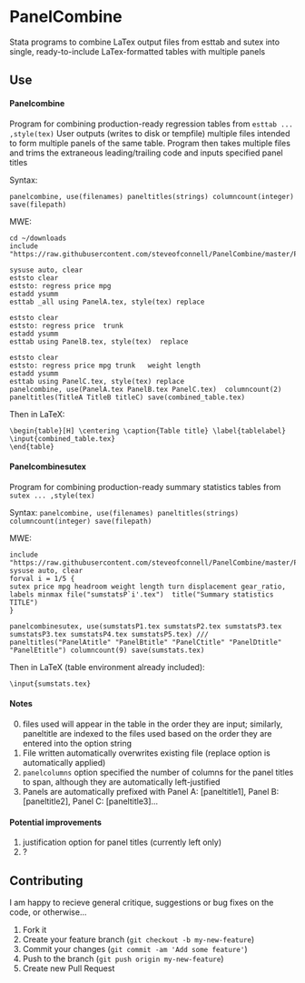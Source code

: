 # PanelCombine

Stata programs to combine LaTex output files from esttab and sutex into single, ready-to-include LaTex-formatted tables with multiple panels

## Use
#### Panelcombine
Program for combining production-ready regression tables from `esttab ... ,style(tex)`
User outputs (writes to disk or tempfile) multiple files intended to form multiple panels of the same table.
Program then takes multiple files and trims the extraneous leading/trailing code and inputs specified panel titles

Syntax:

`panelcombine, use(filenames) paneltitles(strings) columncount(integer) save(filepath)`


MWE:

````
cd ~/downloads
include "https://raw.githubusercontent.com/steveofconnell/PanelCombine/master/PanelCombine.do"

sysuse auto, clear
eststo clear
eststo: regress price mpg
estadd ysumm
esttab _all using PanelA.tex, style(tex) replace

eststo clear
eststo: regress price  trunk
estadd ysumm
esttab using PanelB.tex, style(tex)  replace

eststo clear
eststo: regress price mpg trunk   weight length
estadd ysumm
esttab using PanelC.tex, style(tex) replace
panelcombine, use(PanelA.tex PanelB.tex PanelC.tex)  columncount(2) paneltitles(TitleA TitleB titleC) save(combined_table.tex)
````

Then in LaTeX:

````
\begin{table}[H] \centering \caption{Table title} \label{tablelabel}
\input{combined_table.tex}
\end{table}
````


#### Panelcombinesutex
Program for combining production-ready summary statistics tables from `sutex ... ,style(tex)`

Syntax:
`panelcombine, use(filenames) paneltitles(strings) columncount(integer) save(filepath)`


MWE:
````
include "https://raw.githubusercontent.com/steveofconnell/PanelCombine/master/PanelCombineSutex.do"
sysuse auto, clear
forval i = 1/5 {
sutex price mpg headroom weight length turn displacement gear_ratio, labels minmax file("sumstatsP`i'.tex")  title("Summary statistics TITLE")
}

panelcombinesutex, use(sumstatsP1.tex sumstatsP2.tex sumstatsP3.tex sumstatsP3.tex sumstatsP4.tex sumstatsP5.tex) ///
paneltitles("PanelAtitle" "PanelBtitle" "PanelCtitle" "PanelDtitle" "PanelEtitle") columncount(9) save(sumstats.tex)
````

Then in LaTeX (table environment already included):

````
\input{sumstats.tex}
````

#### Notes

0. files used will appear in the table in the order they are input; similarly, paneltitle are indexed to the files used based on the order they are entered into the option string
1. File written automatically overwrites existing file (replace option is automatically applied)
2. `panelcolumns` option specified the number of columns for the panel titles to span, although they are automatically left-justified
3. Panels are automatically prefixed with Panel A: [paneltitle1], Panel B: [paneltitle2], Panel C: [paneltitle3]...


#### Potential improvements


1. justification option for panel titles (currently left only)
2. ?


## Contributing
I am happy to recieve general critique, suggestions or bug fixes on the code, or otherwise...

1. Fork it
2. Create your feature branch (`git checkout -b my-new-feature`)
3. Commit your changes (`git commit -am 'Add some feature'`)
4. Push to the branch (`git push origin my-new-feature`)
5. Create new Pull Request

